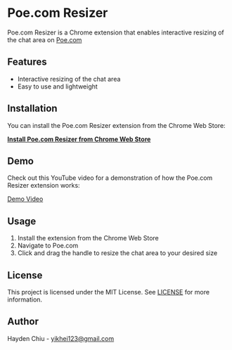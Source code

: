 # Poe.com Resizer

Poe.com Resizer is a Chrome extension that enables interactive resizing of the chat area on [Poe.com](https://poe.com)

## Features

- Interactive resizing of the chat area
- Easy to use and lightweight

## Installation

You can install the Poe.com Resizer extension from the Chrome Web Store:

[**Install Poe.com Resizer from Chrome Web Store**](https://chrome.google.com/webstore/detail/placeholder)

## Demo

Check out this YouTube video for a demonstration of how the Poe.com Resizer extension works:

[Demo Video](https://youtu.be/Kub4ABrePYs)

## Usage

1. Install the extension from the Chrome Web Store
2. Navigate to Poe.com
3. Click and drag the handle to resize the chat area to your desired size

## License

This project is licensed under the MIT License. See [LICENSE](LICENSE) for more information.

## Author

Hayden Chiu - yikhei123@gmail.com
